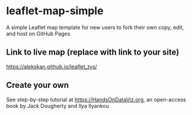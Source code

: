 # leaflet-map-simple
A simple Leaflet map template for new users to fork their own copy, edit, and host on GitHub Pages

## Link to live map (replace with link to your site)
https://alekskan.github.io/leaflet_tvs/

## Create your own
See step-by-step tutorial at https://HandsOnDataViz.org, an open-access book by Jack Dougherty and Ilya Ilyankou
